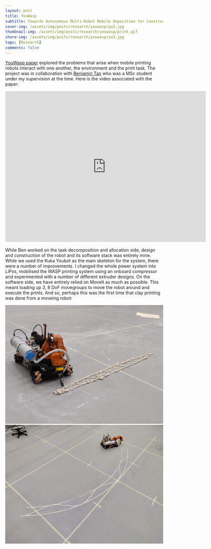 ```yaml
---
layout: post
title: YouWasp
subtitle: Towards Autonomous Multi-Robot Mobile Deposition for Construction
cover-img: /assets/img/posts/research/youwasp/yw3.jpg
thumbnail-img: /assets/img/posts/research/youwasp/print.gif
share-img: /assets/img/posts/research/youwasp/yw3.jpg
tags: [Research]
comments: false
---
```


[YouWasp paper](https://ieeexplore.ieee.org/document/8967766) explored the problems that arise when mobile printing robots interact with one another, the environment and the print task. The project was in collaboration with [Benjamin Tan](https://www.linkedin.com/in/benjamin-tan-kai-xi/) who was a MSc student under my supervision at the time. Here is the video associated with the paper:

<iframe width="640" height="480" src="https://www.youtube.com/embed/ddpIzF5h_Fg" title="Youwasp" frameborder="0" allow="accelerometer; autoplay; clipboard-write; encrypted-media; gyroscope; picture-in-picture" allowfullscreen></iframe>

While Ben worked on the task decomposition and allocation side, design and construction of the robot and its software stack was entirely mine. While we used the Kuka Youbot as the main skeleton for the system, there were a number of improvements. I changed the whole power system into LiPos, mobilised the WASP printing system using an onboard compressor and experimented with a number of different extruder designs. On the software side, we have entirely relied on MoveIt as much as possible. This meant loading up 3, 8 DoF  movegroups  to move the robot around and execute the prints. And so, perhaps this was the first time that clay printing was done from a moveing robot:

<img src="/assets/img/posts/research/youwasp/yw3.jpg" alt="">
<img src="/assets/img/posts/research/youwasp/yw1.jpg" alt="">